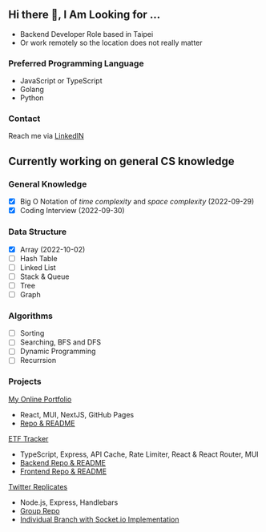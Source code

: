 ## Hi there 👋, I Am Looking for ...
- Backend Developer Role based in Taipei
- Or work remotely so the location does not really matter

### Preferred Programming Language
- JavaScript or TypeScript
- Golang
- Python

### Contact
Reach me via [LinkedIN](https://www.linkedin.com/in/yumingchang1991/)

## Currently working on general CS knowledge
### General Knowledge
- [x] Big O Notation of *time complexity* and *space complexity* (2022-09-29)
- [x] Coding Interview (2022-09-30)

### Data Structure
- [x] Array (2022-10-02)
- [ ] Hash Table
- [ ] Linked List
- [ ] Stack & Queue
- [ ] Tree
- [ ] Graph

### Algorithms
- [ ] Sorting
- [ ] Searching, BFS and DFS
- [ ] Dynamic Programming
- [ ] Recurrsion

### Projects
[My Online Portfolio](https://yumingchang1991.github.io/personal-portfolio/)
- React, MUI, NextJS, GitHub Pages
- [Repo & README](https://github.com/yumingchang1991/personal-portfolio)

[ETF Tracker](https://yumingchang1991.github.io/proxy-frontend/)
- TypeScript, Express, API Cache, Rate Limiter, React & React Router, MUI
- [Backend Repo & README](https://github.com/yumingchang1991/proxy-backend)
- [Frontend Repo & README](https://github.com/yumingchang1991/proxy-frontend)

[Twitter Replicates](https://shielded-springs-90732.herokuapp.com/signin)
- Node.js, Express, Handlebars
- [Group Repo](https://github.com/yumingchang1991/ac-twitter-fullstack-2022)
- [Individual Branch with Socket.io Implementation](https://github.com/yumingchang1991/ac-twitter-fullstack-2022/tree/feat/chatroom/yuming)
